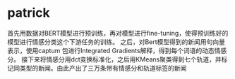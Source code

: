 # patrick
首先用数据对BERT模型进行预训练，再对模型进行fine-tuning，使得预训练好的模型进行情感分类这个下游任务的训练。
之后，对Bert模型得到的新闻用句向量表示，使用captum 包进行Integrated Gradients解释，得到每个词语的动态情感分。
接下来将情感分用dct变换标准化，之后用KMeans聚类得到七个轨道，并标记同类型的新闻。由此产出了三万条带有情感分和轨道标签的新闻
